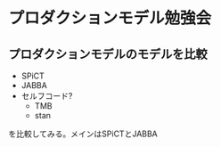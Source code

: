 
# プロダクションモデル勉強会

## プロダクションモデルのモデルを比較

- SPiCT
- JABBA
- セルフコード?
  - TMB
  - stan

を比較してみる。メインはSPiCTとJABBA

